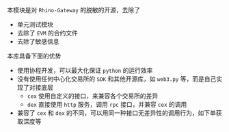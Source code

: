 本模块是对 `Rhino-Gateway` 的脱敏的开源，去除了

- 单元测试模块
- 去除了 `EVM` 的合约文件
- 去除了敏感信息

本库具备下面的优势

- 使用协程开发，可以最大化保证 `python` 的运行效率
- 没有使用任何中心化交易所的 `SDK` 和其他开源库，如 `web3.py` 等，而是自己实现了对接底层
    - `cex` 使用自定义的接口，来兼容各个交易所的差异
    - `dex` 直接使用 `http` 服务，调用 `rpc` 接口，并兼容 `cex` 的调用
- 兼容了 `cex` 和 `dex` 的不同，可以用同一种接口无差异性的调用行为，如下单获取深度等